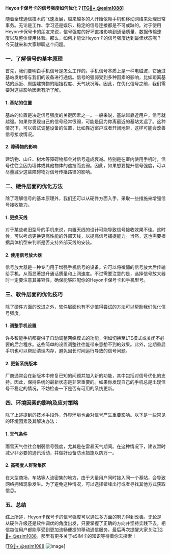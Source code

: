 **Heyon卡保号卡的信号强度如何优化？[[TG💪+ @esim1088](https://t.me/s/esim1088)]**

随着全球通信技术的飞速发展，越来越多的人开始依赖手机和移动网络来处理日常事务。无论是工作、学习还是娱乐，稳定的信号连接都是不可或缺的。对于使用Heyon卡保号卡的朋友来说，信号强度的好坏直接影响到通话质量、数据传输速度以及整体使用体验。那么，如何才能让Heyon卡的信号强度达到最佳状态呢？今天就来和大家聊聊这个问题。

### 一、了解信号的基本原理

首先，我们要明白手机信号是怎么工作的。手机信号本质上是一种电磁波，它通过基站发射塔与我们的设备进行通信。信号的强弱受到多种因素的影响，比如距离基站的远近、周围建筑物的阻挡程度、天气状况等。因此，在优化信号之前，我们需要对这些影响因素有所了解。

#### 1. 基站的位置
基站的位置是决定信号强度的关键因素之一。一般来说，基站越靠近用户，信号就越强。如果你发现自己的信号经常很弱，可能是因为你离最近的基站太远了。这种情况下，可以尝试调整设备的位置，比如靠近窗户或者开阔地带，这样可能会改善信号接收情况。

#### 2. 障碍物的影响
建筑物、山丘、树木等障碍物都会对信号造成衰减。特别是在室内使用手机时，信号往往会因为墙体或其他物体的遮挡而变弱。因此，如果想要提升信号强度，可以尽量减少这些障碍物对信号传播路径的影响。

### 二、硬件层面的优化方法

除了理解信号的基本原理外，我们还可以从硬件方面入手，采取一些措施来增强信号接收能力。

#### 1. 更换天线
对于某些老旧型号的手机来说，内置天线的设计可能导致信号接收效果不佳。这时候，可以考虑更换更高性能的外部天线，以提高信号捕捉能力。当然，这也需要根据具体机型来判断是否支持外部天线的安装。

#### 2. 使用信号放大器
信号放大器是一种专门用于增强手机信号的设备。它可以将微弱的信号放大后传输给手机，从而显著提升通话质量和上网速度。不过需要注意的是，选择信号放大器时一定要注意其兼容性，确保能够匹配你的Heyon卡保号卡和手机型号。

### 三、软件层面的优化技巧

除了硬件方面的改进之外，软件层面也有不少值得尝试的方法可以帮助我们优化信号强度。

#### 1. 调整手机设置
许多智能手机都提供了自动调整网络模式的功能，例如切换至LTE模式或关闭不必要的后台程序。这些简单的设置调整往往能带来意想不到的效果。此外，定期重启手机也可以帮助清理内存，避免因长时间运行导致的信号问题。

#### 2. 更新系统版本
厂商通常会在新版本中修复已知的问题并加入新的功能，其中包括对信号优化的支持。因此，保持系统的最新状态是非常重要的。如果你发现自己的手机总是出现信号不稳定的情况，不妨检查一下是否有可用的系统更新。

### 四、环境因素的影响及应对策略

除了上述提到的技术手段外，外界环境也会对信号产生重要影响。以下是一些常见的环境因素及其解决办法：

#### 1. 天气条件
雨雪天气往往会削弱信号强度，尤其是在雷暴天气期间。在这种情况下，建议暂时减少非必要的通讯活动，并做好设备防水措施以防万一。

#### 2. 高密度人群聚集区
在大型商场、车站等人流密集的地方，由于大量用户同时接入同一个基站，会导致网络拥堵现象发生。为了避免这种情况，可以选择错峰出行或者寻找其他方式获取信息。

### 五、总结

综上所述，Heyon卡保号卡的信号强度可以通过多方面的努力得到改善。无论是从硬件升级还是软件调优的角度出发，只要掌握了正确的方向并坚持实践下去，相信每位用户都能享受到更加流畅便捷的移动通信服务。最后再次提醒大家关注[TG💪+ @esim1088](https://t.me/s/esim1088)，那里有更多关于eSIM卡的知识等待着你去探索！

[[TG💪+ @esim1088](https://t.me/s/esim1088) ![Image](https://i.postimg.cc/4NQfJmqS/Snipaste-2025-05-13-00-14-12.png)]